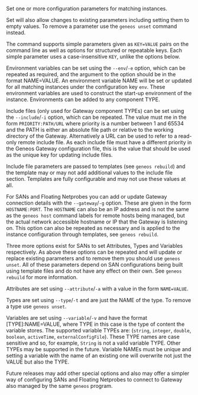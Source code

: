 Set one or more configuration parameters for matching instances.

Set will also allow changes to existing parameters including setting
them to empty values. To remove a parameter use the `geneos unset`
command instead.

The command supports simple parameters given as `KEY=VALUE` pairs on the
command line as well as options for structured or repeatable keys. Each
simple parameter uses a case-insensitive `KEY`, unlike the options
below.

Environment variables can be set using the `--env`/`-e` option, which
can be repeated as required, and the argument to the option should be in
the format NAME=VALUE. An environment variable NAME will be set or
updated for all matching instances under the configuration key `env`.
These environment variables are used to construct the start-up
environment of the instance. Environments can be added to any component
TYPE.

Include files (only used for Gateway component TYPEs) can be set using
the `--include`/`-i` option, which can be repeated. The value must me in
the form `PRIORITY:PATH/URL` where priority is a number between 1 and
65534 and the PATH is either an absolute file path or relative to the
working directory of the Gateway. Alternatively a URL can be used to
refer to a read-only remote include file. As each include file must have
a different priority in the Geneos Gateway configuration file, this is
the value that should be used as the unique key for updating include
files.

Include file parameters are passed to templates (see `geneos rebuild`)
and the template may or may not add additional values to the include
file section. Templates are fully configurable and may not use these
values at all.

For SANs and Floating Netprobes you can add or update Gateway connection
details with the `--gateway`/`-g` option. These are given in the form
`HOSTNAME:PORT`. The `HOSTNAME` can also be an IP address and is not the
same as the `geneos host` command labels for remote hosts being managed,
but the actual network accessible hostname or IP that the Gateway is
listening on. This option can also be repeated as necessary and is
applied to the instance configuration through templates, see `geneos
rebuild`.

Three more options exist for SANs to set Attributes, Types and Variables
respectively. As above these options can be repeated and will update or
replace existing parameters and to remove them you should use `geneos
unset`. All of these parameters depend on SAN configurations being built
using template files and do not have any effect on their own. See
`geneos rebuild` for more information.

Attributes are set using `--attribute`/`-a` with a value in the form
`NAME=VALUE`.

Types are set using `--type`/`-t` and are just the NAME of the type. To
remove a type use `geneos unset`.

Variables are set using `--variable`/`-v` and have the format
[TYPE]:NAME=VALUE, where TYPE in this case is the type of content the
variable stores. The supported variable TYPEs are: (`string`, `integer`,
`double`, `boolean`, `activeTime`, `externalConfigFile`). These TYPE
names are case sensitive and so, for example, `String` is not a valid
variable TYPE. Other TYPEs may be supported in the future. Variable
NAMEs must be unique and setting a variable with the name of an existing
one will overwrite not just the VALUE but also the TYPE.

Future releases may add other special options and also may offer a
simpler way of configuring SANs and Floating Netprobes to connect to
Gateway also managed by the same `geneos` program.
